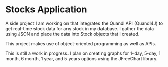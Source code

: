 # Stocks Application

A side project I am working on that integrates the Quandl API (Quandl4J) to get real-time stock data for any stock in my database. I gather the data using JSON and place the data into Stock objects that I created.

This project makes use of object-oriented programming as well as APIs.

This is still a work in progress. I plan on creating graphs for 1-day, 5-day, 1 month, 6 month, 1 year, and 5 years options using the JFreeChart library.
